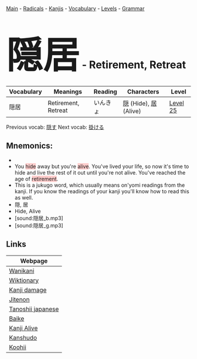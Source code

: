 <style> bigfont {font-size: 100px}</style>
[Main](../README.md) -
[Radicals](../radicals.md) -
[Kanjis](../kanjis.md) -
[Vocabulary](../vocabulary.md) -
[Levels](../levels.md) -
[Grammar](../grammar.md)
# <bigfont> 隠居</bigfont> - Retirement, Retreat 

| Vocabulary | Meanings | Reading | Characters | Level |
| --- | --- | --- | --- | --- |
| 隠居 | Retirement, Retreat | いんきょ |  [隠](../kanjis/隠.md) (Hide), [居](../kanjis/居.md) (Alive) | [Level 25](../levels/wk_level25.md) |

Previous vocab: [隠す](隠す.md) Next vocab: [掛ける](掛ける.md) 

## Mnemonics:

* 
* You <span style="background-color:#ffcccb"> hide</span> away but you're <span style="background-color:#ffcccb"> alive</span>. You've lived your life, so now it's time to hide and live the rest of it out until you're not alive. You've reached the age of <span style="background-color:#ffcccb"> retirement</span>.
* This is a jukugo word, which usually means on'yomi readings from the kanji. If you know the readings of your kanji you'll know how to read this as well.
* 隠, 居
* Hide, Alive
* [sound:隠居_b.mp3]
* [sound:隠居_g.mp3]


## Links 

| Webpage |
| --- |
| [Wanikani          ](https://www.wanikani.com/kanji/隠居) |
| [Wiktionary        ](https://en.wiktionary.org/wiki/隠居) |
| [Kanji damage      ](http://www.kanjidamage.com/kanji/search?utf8=✓&q=隠居) |
| [Jitenon           ](https://jitenon.com/kanji/隠居) |
| [Tanoshii japanese ](https://www.tanoshiijapanese.com/dictionary/kanji.cfm?k=隠居) |
| [Baike             ](https://baike.baidu.com/item/隠居) |
| [Kanji Alive       ](https://app.kanjialive.com/隠居) |
| [Kanshudo          ](https://www.kanshudo.com/searchmn?q=隠居) |
| [Koohii            ](https://kanji.koohii.com/study/kanji/隠居) |
